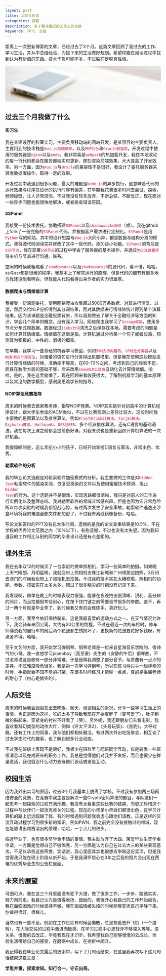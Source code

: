 ```yaml
---
layout: post
title: 回顾与杂谈
categories: 探索
description: 关于我对最近的工作上的总结
keywords: 学习, 总结
---
```


距离上一次更新博客的文章，已经过去了3个月。这篇文章回顾了我过去的工作、学习生活，并从中总结经验，为接下来的生活做好规划。希望你能在阅读过程中找到认为有价值的东西。技术干货可能不多，不过胜在足够真性情。

![](/images/discovery/A0416.png)

## 过去三个月我做了什么

#### 实习生
我在某建设厅的科室实习，主要负责移动端的网站开发，是某项目的主要负责人。主要用到的技术栈是<code style="color:#c7254e;background-color:#f9f2f4;">Vue.js前端框架</code>，以及<code style="color:#c7254e;background-color:#f9f2f4;">PHP后台</code>和<code style="color:#c7254e;background-color:#f9f2f4;">Oracle数据库</code>。开发过程中使用的服务器是<code style="color:#c7254e;background-color:#f9f2f4;">nginx</code>以及<code style="color:#c7254e;background-color:#f9f2f4;">node</code>。我非常喜爱<code style="color:#c7254e;background-color:#f9f2f4;">webpack</code>的热加载开发，我在本地改动的每一行代码都会在服务器端实时更新，即刻渲染前端效果，大大提高了开发效率。另一方面，因为<code style="color:#c7254e;background-color:#f9f2f4;">Vue.js</code>与<code style="color:#c7254e;background-color:#f9f2f4;">Oracle</code>的兼容性不是很好，我设计了委托服务器来转发数据库操作，取得一定的效果。

开发过程中我遇到很多问题，最大的难题是<code style="color:#c7254e;background-color:#f9f2f4;">Node.js</code>的异步执行，这意味着代码的运行效果与程序员设计的执行时序有偏差，在早期我花费很多时间去尝试、探索，频频碰壁，让人非常烦恼。不过我没有轻言放弃，不断总结、不断改正，现在面对一些异步问题也能很快地解决，或者排查错误原因。

#### SSPanel
我接受一份技术委托，协助搭建<code style="color:#c7254e;background-color:#f9f2f4;">SSPanel</code>以及<code style="color:#c7254e;background-color:#f9f2f4;">shadowsocks服务</code>（嘘）。我在github上fork了一份完备的<code style="color:#c7254e;background-color:#f9f2f4;">SSPanel</code>代码，并根据客户需求进行定制化。<code style="color:#c7254e;background-color:#f9f2f4;">SSPanel</code>是用<code style="color:#c7254e;background-color:#f9f2f4;">Python</code>写的网站，其中的设计思路与<code style="color:#c7254e;background-color:#f9f2f4;">Vue.js</code>大同小异，都是数据与结构分离的模式。我将源代码阅读完并修改了其中一些代码，添加些小功能。<code style="color:#c7254e;background-color:#f9f2f4;">SSPanel</code>的背后是<code style="color:#c7254e;background-color:#f9f2f4;">SSR节点</code>，我在部署<code style="color:#c7254e;background-color:#f9f2f4;">SSR节点</code>的过程中学会了服务器的基本操作，并通过<code style="color:#c7254e;background-color:#f9f2f4;">MySQL数据库</code>将主机与节点进行沟通、联系。

空闲的时候我粗略看了<code style="color:#c7254e;background-color:#f9f2f4;">shadowsocks</code>以及<code style="color:#c7254e;background-color:#f9f2f4;">shadowsocksR</code>的源代码，看不懂，哈哈。ss与ssr都是很棒的程序，我基本上了解其运行的原理，但是代码的细节有很多地方我还没能看明白，但我能从代码看得出来作者的实力很雄厚。

#### 数据爬虫与情绪值计算
我接受一份课题委托，使用网络爬虫收集超过5000万条数据，对其进行清洗、过滤，然后交给NLP分析得到其分词结果，再对其数据进行情绪值统计得到某个演算结果。因为该课题是金融股票背景，所以我稍微去了解关于金融经济等方面的知识，学会几个简单的概念，没有深入学习。网络爬虫我学习了<code style="color:#c7254e;background-color:#f9f2f4;">Scrapy框架</code>，使用多节点分布式爬数据。数据经过<code style="color:#c7254e;background-color:#f9f2f4;">jieba分词</code>清洗之后保存在本地，需要考虑的问题是如何计算其情绪值。情绪值在这里是指，计算机通过分析某一个句子或者段落，预测其为积极的、中性的、消极的概率。

在早期，我学习一些基础的机器学习模型，例如<code style="color:#c7254e;background-color:#f9f2f4;">SVM支持向量机</code>、<code style="color:#c7254e;background-color:#f9f2f4;">LR线性分类器</code>以及<code style="color:#c7254e;background-color:#f9f2f4;">NB朴素贝叶斯算法</code>，对海量的语句进行分类得出机器模型。但是我在使用这些模型进行计算情绪值的时候，准确率不够高，在60-70%之间。考虑到自己的经验不足，而且在数学方面的基础不够，后来改用<code style="color:#c7254e;background-color:#f9f2f4;">snowNLP工具包</code>自动化去计算情绪值。哈哈，是的，我在这里偷懒了。现在回顾来看收获很大，了解到机器学习的基本原理以及常见的数学模型，感谢吴思晗学长的指导。

#### NOIP算法竞赛指导
周末的时候我去做家教老师，指导NOIP竞赛。NOIP其实是针对初高中的计算机程序设计，跟大学生参加的ACM类似，不过在比赛规则上差异比较大。这段时间我主要教的是图算法以及排序算法，例如<code style="color:#c7254e;background-color:#f9f2f4;">Prim与Kruskal算法</code>、<code style="color:#c7254e;background-color:#f9f2f4;">Tarjan算法</code>、<code style="color:#c7254e;background-color:#f9f2f4;">Dijkstra算法</code>、<code style="color:#c7254e;background-color:#f9f2f4;">Huffman树</code>、<code style="color:#c7254e;background-color:#f9f2f4;">DFS与BFS</code>、多个经典排序算法，还有C语言的基础语法。我在每次上课之前都会提前备好课，对我来说也是重新回顾计算机算法的一次好机会。

我很惊叹的是，这么年纪小小的孩子，已经开始掌握C语言与算法，非常出色、优秀。

#### 勒索软件的分析
我的毕业论文选题是对勒索软件加密模式的分析。我主要做的工作是对<code style="color:#c7254e;background-color:#f9f2f4;">Hidden Tear</code>勒索软件的感染实验、恢复受感染的文件以及使用蜜罐技术预测、阻止<code style="color:#c7254e;background-color:#f9f2f4;">Hidden Tear</code>的行为。这个选题并不是很难，实现思路都很清晰，我只是对前人的工作进行实例化以及整理总结。我对勒索软件的领域非常感兴趣，但是也因为它非常危险所以每次实验的时候我都胆战心惊，有过两次发生了安全事故，勒索软件逃逸出沙盒环境将我的电脑全部文件都加密了，不过我有离线镜像备份，哈哈。

写论文和答辩的PPT没有花太多时间，遗憾的是我的论文查重结果是10.5%，不在学校的优秀论文范围之内（10%以下）。有些遗憾，不过也没有太失望。因为我知道我的工作相比与别的同学的毕业设计还是有点差距的。

## 课外生活

我在去年双12的时候买了一台索尼的微单照相机，学习一些简单的拍摄。如果晚上天气晴朗、月明星稀，我就会带上照相机去珠江新城和广州塔那边拍照，3月份去澳门的时候我也带上了照相机去拍摄。不过我的技术实在太糟糕啦，照相机的功能、参数、按钮实在太多太多，错过了很多精彩的时刻没有记录下来。

我发现啊，微单在晚上的时候表现力很强，能够在夜晚拍出很清晰、锐利、高分辨的照片，而且拍摄很考验耐心，在按下快门键之前需要调节很多的参数。这不，再过一两个月就是毕业季了，到时候我又有机会练练手，真好玩儿。

另一方面，我至今依旧保持骑车，这是我最喜爱的运动方式之一。在天气情况允许下，我会骑车来回公司，大约有20公里的路程。不过在最近一次的车检时，修车师傅说我的自行车的前后两个花鼓都生锈损坏了，更换新的花鼓要花好多钱呀，有点舍不得，哈哈。

至于文艺的方面，我开始学习弹钢琴。钢琴老师是一位来自星海音乐学院的、很帅气的小哥。我一直想学习pianoboy（高至豪）先生的《安静的午后》钢琴曲，不过老师说这首歌有一部分非常难，于是他帮我调整了部分音节，与原曲有一点点的差异，不过难度降低很多。我是第一次学习弹钢琴，所以在练习两只手一起弹奏的时候，手指就会不知不觉的打架，花很多时间练习才能弹一点点，真的是委屈老师的耐心了（内心是偷笑的）。

## 人际交往

周末的时候我会跟朋友出去吃饭、聊天，谈谈相互的近况，分享一些学习生活上的事情。也正是因为这样，吃的太多了导致我现在开始变胖了（变可爱了），肚子稍微的鼓起来，穿紧身的衬衫不好看了（哭）。另外呢，我还跟朋友们去看电影，我喜欢看科幻类型的动作大片，例如《环太平洋2》、《头号玩家》、《黑豹》，大呼过瘾。还有工作上的同事，我与他们都相处融洽，有过两次外出吃饭聚会，相互谈了过去学生时代的趣事，也了解到很多行业动态。

不过我在班级上表现不是很好，我极少在班群里与同班同学互动，仅是转发一些班级消息以及完成班长的职务工作。我总是觉得他们对我并不友好，而且也很少在群里说话，我也就没什么动力去与他们谈话或者是互动。

## 校园生活

因为我外出实习的原因，过去3个月我基本上脱离了学校。不过我有参加两三场网络安全的竞赛，在竞赛中我主要是解决一些Crypto密码算法的题目，与队友们一起思考一起探索的过程充满乐趣。我没有太看重这些比赛的结果，而更加珍惜这个过程中与伙伴们一起攻克难关的过程。现在的小师弟小师妹们都很出色，在学习计算机的路上远远超越了我，有的时候遇到问题我会虚心跟他们请教，正是这样的交流互动过程学习到很多新的知识。例如PWN，我之前完全没有接触过的领域，现在能够讲出堆栈溢出的原理，哈哈，一丁点儿的进步。

临近毕业了，也有很多奖学金申请的事情。我主动放弃了大四、荣誉毕业生奖学金申请，一方面是觉得自己不够优秀，另一方面是认为自己在过去大三的某些表现恶劣，不足以承担这些荣誉。实话说，我心里面其实也很想去争取这份奖项，但是我觉得我只能在硕士阶段从新开始，于是我满怀信心在3年之后我的照片会出现在西电的优秀毕业生的公告栏里面。

## 未来的展望

可圈可点。我在这三个月里面没有犯下大错，做了很多工作，一步步、踏踏实实、努力向前走。我自己认为是值得表扬、鼓励的，我很开心我自己的工作开始起色，我在面临困难的时候坚持不懈，我在面临情绪失控的时候能够安抚自己平静下来。你做得很好，很棒儿。

当然也有一些不足。例如在工作过程有时候会懒散，总是想着去开飞机（一个游戏）、在人际交往的过程中激进而敏感、在学习过程中心思轻浮不够深入等等。没关系，慢慢的去改正，毕竟我现在才21岁。我希望我自己能够慢慢的去成长，体验生活带给自己的感受，在磨砺中成长，在挫折中爬升。

我记得我在毕业论文最后的致谢中，写下了几句话结束，在这里我再次写下这几句话结束这篇文章：

<b>学思并重，探索求知。知行合一，守正出奇。</b>